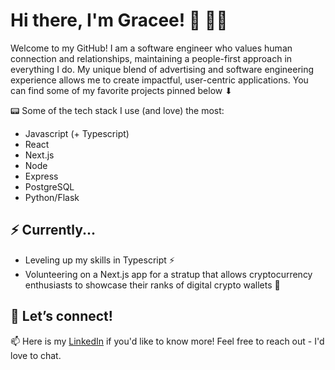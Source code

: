 # Hi there, I'm Gracee! 🤠 🤸‍♀️ 

Welcome to my GitHub! I am a software engineer who values human connection and relationships, maintaining a people-first approach in everything I do. My unique blend of advertising and software engineering experience allows me to create impactful, user-centric applications. You can find some of my favorite projects pinned below ⬇

📟 Some of the tech stack I use (and love) the most:
- Javascript (+ Typescript)
- React
- Next.js
- Node
- Express
- PostgreSQL
- Python/Flask

## ⚡ Currently...
- Leveling up my skills in Typescript ⚡
- Volunteering on a Next.js app for a stratup that allows cryptocurrency enthusiasts to showcase their ranks of digital crypto wallets 💱

## 🤝 Let’s connect!
📫 Here is my [LinkedIn](https://www.linkedin.com/in/graceegallivan/) if you'd like to know more! Feel free to reach out - I'd love to chat.

<!--
**graceegal/graceegal** is a ✨ _special_ ✨ repository because its `README.md` (this file) appears on your GitHub profile.

Here are some ideas to get you started:

- 🔭 I’m currently working on ...
- 🌱 I’m currently learning ...
- 👯 I’m looking to collaborate on ...
- 🤔 I’m looking for help with ...
- 💬 Ask me about ...
- 📫 How to reach me: ...
- 😄 Pronouns: ...
- ⚡ Fun fact: ...
-->
